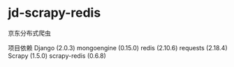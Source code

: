 # jd-scrapy-redis
京东分布式爬虫

项目依赖
Django (2.0.3)
mongoengine (0.15.0)
redis (2.10.6)
requests (2.18.4)
Scrapy (1.5.0)
scrapy-redis (0.6.8)


